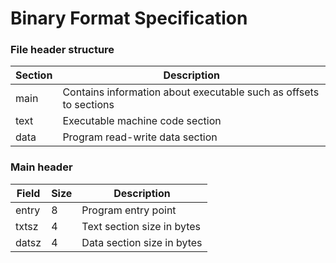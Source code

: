 # Binary Format Specification
### File header structure
| Section | Description |
|--|--|
| main | Contains information about executable such as offsets to sections |
| text | Executable machine code section |
| data | Program read-write data section |

### Main header
| Field | Size | Description |
|--|--|--|
| entry | 8 | Program entry point |
| txtsz | 4 | Text section size in bytes |
| datsz | 4 | Data section size in bytes |